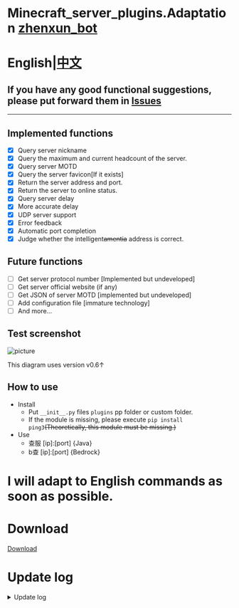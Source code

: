 # Minecraft_server_plugins.Adaptation [zhenxun_bot](https://github.com/hibikier/zhenxun_bot)
# English|[中文](https://github.com/molanp/zhenxun_chafu_Minecraft/master/README.md)
## If you have any good functional suggestions, please put forward them in [Issues](https://github.com/molanp/zhenxun_chafu_Minecraft/issues)
***
## Implemented functions

- [x] Query server nickname
- [x] Query the maximum and current headcount of the server.
- [x] Query server MOTD
- [x] Query the server favicon[If it exists]
- [x] Return the server address and port.
- [x] Return the server to online status.
- [x] Query server delay
- [x] More accurate delay
- [x] UDP server support
- [x] Error feedback
- [x] Automatic port completion
- [x] Judge whether the intelligent~~amentia~~ address is correct.

## Future functions

- [ ] Get server protocol number [Implemented but undeveloped]
- [ ] Get server official website (if any)
- [ ] Get JSON of server MOTD [implemented but undeveloped]
- [ ] Add configuration file [immature technology]
- [ ] And more...

## Test screenshot

![picture](https://user-images.githubusercontent.com/104612722/201504468-d9b96fdf-fca2-4200-b740-51acfc6dff4c.jpg)

This diagram uses version v0.6↑
<!--address：https://user-images.githubusercontent.com/104612722/201504468-d9b96fdf-fca2-4200-b740-51acfc6dff4c.jpg-->

## How to use
- Install
  - Put `__init__.py` files `plugins` pp folder or custom folder.
  - If the module is missing, please execute `pip install ping3`~~(Theoretically, this module must be missing.)~~
- Use
  - 查服 [ip]:[port]  {Java}
  - b查 [ip]:[port]    {Bedrock}

# I will adapt to English commands as soon as possible.

# Download

[Download](https://github.com/molanp/zhenxun_chafu_Minecraft/releases)

# Update log
<details>
<summary>Update log</summary>

## 2022/11/14
### v0.7
Unified input format.

Optimize code logic.

Specification variable name.

The api call is restricted.

The timeout judgment is cancelled, but the response time may become longer.

If you frequently report errors, you may encounter network fluctuations (the bedrock version of the api site is unstable).Please try restarting the bot.

If there is no port (and no `:`) after `IP` is entered, the default port [25565/19132] will be used automatically.
## 2022/11/13
### v0.6-plus
README file rewriting.

Sending error messages is supported.

Support query UDP protocol server.
### v0.6[beta]
Query UDP protocol server is supported, but the command conflicts.[Repaired]
## 2022/11/12
### v0.5
README file rewriting.

Sort out the code.

More accurate server latency.
## 2022/11/09
### v0.4-fix[The first version in releases]
Rename file
### v0.4
Fix the error caused when favicon does not exist.
### v0.3
Sending favicon is supported.

More sensitive trigger mode.
## 2022/10/31
### vfix-0.2
Update usage.
## 2022/10/25
### v0.1[tag new,first version]
Support JAVA server query.

Support query server delay.
</details>
